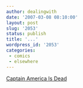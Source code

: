 ```yaml
---
author: dealingwith
date: '2007-03-08 08:10:00'
layout: post
slug: '2053'
status: publish
title: '...'
wordpress_id: '2053'
categories:
 - comics
 - elsewhere
---
```


[Captain America Is Dead][1]

   [1]: http://www.nytimes.com/2007/03/08/books/08capt.htm?_r=1&oref=slogin

